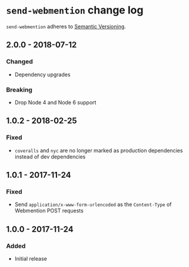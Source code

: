 # `send-webmention` change log

`send-webmention` adheres to [Semantic Versioning](http://semver.org/).

## 2.0.0 - 2018-07-12

### Changed

* Dependency upgrades

### Breaking

* Drop Node 4 and Node 6 support

## 1.0.2 - 2018-02-25

### Fixed

* `coveralls` and `nyc` are no longer marked as production dependencies instead of dev dependencies

## 1.0.1 - 2017-11-24

### Fixed

* Send `application/x-www-form-urlencoded` as the `Content-Type` of Webmention POST requests

## 1.0.0 - 2017-11-24

### Added

* Initial release
